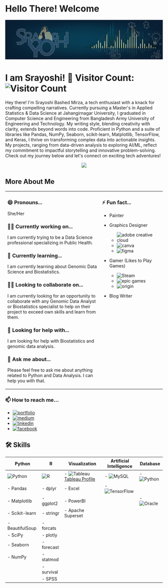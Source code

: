 
# Hello There! Welcome

![Cover](1697389551039.jpg)

# I am Srayoshi! 👋            Visitor Count: ![Visitor Count](https://profile-counter.glitch.me/{Srayoshi-Mirza}/count.svg)

Hey there! I'm Srayoshi Bashed Mirza, a tech enthusiast with a knack for crafting compelling narratives. Currently pursuing a Master's in Applied Statistics & Data Science at Jahangirnagar University, I graduated in Computer Science and Engineering from Bangladesh Army University of Engineering and Technology. My writing style, blending creativity with clarity, extends beyond words into code. Proficient in Python and a suite of libraries like Pandas, NumPy, Seaborn, scikit-learn, Matplotlib, TensorFlow, and Keras, I thrive on transforming complex data into actionable insights. My projects, ranging from data-driven analysis to exploring AI/ML, reflect my commitment to impactful storytelling and innovative problem-solving. Check out my journey below and let's connect on exciting tech adventures!

<div align="center">
  <a href="https://github.com/Srayoshi-Mirza">
  <img height="180em" src="https://github-readme-stats.vercel.app/api/top-langs/?username=Srayoshi-Mirza&layout=compact&langs_count=10&theme=radical&count_private=true&exclude_repo=frintter,kingburger"/>
  </a></div>
    
## More About Me

<table>
  <tr>
    <td width="60%" style="vertical-align: super;">
      
### 😄 Pronouns...
She/Her

### 👩‍💻 Currently working on...
I am currently trying to be a Data Science professional specializing in Public Health.

### 🧠 Currently learning...
I am currently learning about Genomic Data Science and Biostatistics.

### 👯‍♀️ Looking to collaborate on...
I am currently looking for an opportunity to collaborate with any Genomic Data Analyst or Biostatistics specialist to help on their project to exceed own skills and learn from them.

### 🤔 Looking for help with...
I am looking for help with Biostatistics and genomic data analysis.

### 💬 Ask me about...
Please feel free to ask me about anything related to Python and Data Analysis. I can help you with that.
    </td>
    <td width="40%" style="vertical-align: super;">
    
### ⚡️ Fun fact...
- Painter
- Graphics Designer  
  - ![adobe creative cloud](https://img.shields.io/badge/Adobe%20Creative%20Cloud-DA1F26?style=for-the-badge&logo=Adobe%20Creative%20Cloud&logoColor=white)  
  - ![canva](https://img.shields.io/badge/Canva-%2300C4CC.svg?&style=for-the-badge&logo=Canva&logoColor=white)  
  - ![figma](https://img.shields.io/badge/Figma-F24E1E?style=for-the-badge&logo=figma&logoColor=white)  
- Gamer (Likes to Play Games)  
  - ![Steam](https://img.shields.io/badge/Steam-000000?style=for-the-badge&logo=steam&logoColor=white)  
  - ![epic games](https://img.shields.io/badge/Epic%20Games-313131?style=for-the-badge&logo=Epic%20Games&logoColor=white)  
  - ![origin](https://img.shields.io/badge/Origin-148EFF?style=for-the-badge&logo=origin&logoColor=white)  
- Blog Writer

    </td>
  </tr>
</table>

### 📫 How to reach me...
- [![portfolio](https://img.shields.io/badge/my_portfolio-000?style=for-the-badge&logo=ko-fi&logoColor=white)](https://srayoshi-mirza.github.io)
- [![medium](https://img.shields.io/badge/Medium-12100E?style=for-the-badge&logo=medium&logoColor=white)](https://medium.com/@srayoshimirza)
- [![linkedin](https://img.shields.io/badge/linkedin-0A66C2?style=for-the-badge&logo=linkedin&logoColor=white)](https://www.linkedin.com/in/srayoshi-mirza/)
- [![facebook](https://img.shields.io/badge/Facebook-1877F2?style=for-the-badge&logo=facebook&logoColor=white)](https://www.facebook.com/srayoshim/)

## 🛠 Skills

| Python                                | R                                       | Visualization                                       | Artificial Intelligence                            | Database                                        |
|---------------------------------------|-----------------------------------------|----------------------------------------------------|----------------------------------------------------|------------------------------------------------|
| ![Python](https://img.shields.io/badge/Python-3776AB?style=for-the-badge&logo=python&logoColor=white)  | ![R](https://img.shields.io/badge/R-276DC3?style=for-the-badge&logo=r&logoColor=white)   | - ![Tableau](https://img.shields.io/badge/Tableau-E97627?style=for-the-badge&logo=Tableau&logoColor=white) [Tableau Profile](https://public.tableau.com/app/profile/srayoshi.mirza)   | - ![MySQL](https://img.shields.io/badge/MySQL-005C84?style=for-the-badge&logo=mysql&logoColor=white) | - ![Python](https://img.shields.io/badge/Python-3776AB?style=for-the-badge&logo=python&logoColor=white) |
| - Pandas                              | - dplyr                                  | - Excel                                           | - ![TensorFlow](https://img.shields.io/badge/TensorFlow-FF6F00?style=for-the-badge&logo=tensorflow&logoColor=white)                                                |                                                |
| - Matplotlib                          | - ggplot2                               | - PowerBI                                          |                                                    | - ![Oracle](https://img.shields.io/badge/Oracle-F80000?style=for-the-badge&logo=Oracle&logoColor=white)                                               |
| - Scikit-learn                        | - stringr                               | - Apache Superset                                  |                                                    |                                                |
| - BeautifulSoup                       | - forcats                               |                                                    |                                                    |                                                |
| - SciPy                               | - plotly                                |                                                    |                                                    |                                                |
| - Seaborn                             | - forecast                              |                                                    |                                                    |                                                |
| - NumPy                               | - statmod                               |                                                    |                                                    |                                                |
|                                       | - survival                              |                                                    |                                                    |                                                |
|                                       | - SPSS                                  |                                                    |                                                    |                                                |




